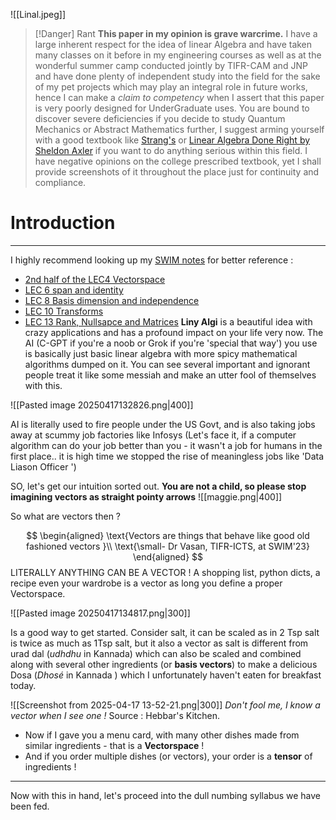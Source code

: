 ![[Linal.jpeg]]

>[!Danger] Rant 
>**This paper in my opinion is grave warcrime.** I have a large inherent respect for the idea of linear Algebra and have taken many classes on it before in my engineering courses as well as at the wonderful summer camp conducted jointly by TIFR-CAM and JNP and have done plenty of independent study into the field for the sake of my pet projects which may play an integral role in future works, hence I can make a *claim to competency* when I assert that this paper is very poorly designed for UnderGraduate uses. You are bound to discover severe deficiencies if you decide to study Quantum Mechanics or Abstract Mathematics further, I suggest arming yourself with a good textbook like  [Strang's](https://students.aiu.edu/submissions/profiles/resources/onlineBook/Y5B7M4_Introduction_to_Linear_Algebra-_Fourth_Edition.pdf) or [Linear Algebra Done Right by Sheldon Axler](https://linear.axler.net/LADR4e.pdf) if you want to do anything serious within this field. I have negative opinions on the college prescribed textbook, yet I shall provide screenshots of it throughout the place just for continuity and compliance.

# Introduction
---
I highly recommend looking up my [SWIM notes](https://swim-23-lecture-series-gsh47.vercel.app/) for better reference : 
- [2nd half of the LEC4 Vectorspace](https://swim-23-lecture-series-gsh47.vercel.app/swim/lec4/lecture-iv/)
- [LEC 6 span and identity ](https://swim-23-lecture-series-gsh47.vercel.app/swim/lec6/lecture-vi/)
- [LEC 8 Basis dimension and independence](https://swim-23-lecture-series-gsh47.vercel.app/swim/lec8/lecture-viii/)
- [LEC 10 Transforms](https://swim-23-lecture-series-gsh47.vercel.app/swim/lec10/lecture-x/)
- [LEC 13 Rank, Nullsapce and Matrices](https://swim-23-lecture-series-gsh47.vercel.app/swim/lec13/lecture-xiii/)
**Liny Algi** is a beautiful idea with crazy applications and has a profound impact on your life very now. The AI (C-GPT if you're a noob or Grok if you're 'special that way') you use is basically just basic linear algebra with more spicy mathematical algorithms dumped on it. You can see several important and ignorant people treat it like some messiah and make an utter fool of themselves with this.

![[Pasted image 20250417132826.png|400]] 

AI is literally used to fire people under the US Govt, and is also taking jobs away at scummy job factories like Infosys (Let's face it, if a computer algorithm can do your job better than you - it wasn't a job for humans in the first place.. it is high time we stopped the rise of meaningless jobs like 'Data Liason Officer ')

SO, let's get our intuition sorted out. **You are not a child, so please stop imagining vectors as straight pointy arrows** 
![[maggie.png|400]] 

So what are vectors then ? 

$$
\begin{aligned}
\text{Vectors are things that behave like good old fashioned vectors }\\
\text{\small- Dr Vasan, TIFR-ICTS, at SWIM'23}
\end{aligned}
$$
LITERALLY ANYTHING CAN BE A VECTOR ! A shopping list, python dicts, a recipe even your wardrobe is a vector as long you define a proper Vectorspace. 

![[Pasted image 20250417134817.png|300]]  

Is a good way to get started. Consider salt, it can be scaled as in 2 Tsp salt is twice as much as 1Tsp salt, but it also a vector as salt is different from urad dal (*udhdhu* in Kannada) which can also be scaled and combined along with several other ingredients (or **basis vectors**)   to make a delicious Dosa (*Dhosé* in Kannada ) which I unfortunately haven't eaten for breakfast today. 

![[Screenshot from 2025-04-17 13-52-21.png|300]] 
*Don't fool me, I know a vector when I see one !* 
Source : Hebbar's Kitchen. 

- Now if I gave you a menu card, with many other dishes made from similar ingredients - that is a **Vectorspace** !
- And if you order multiple dishes (or vectors), your order is a **tensor** of ingredients ! 


***
Now with this in hand, let's proceed into the dull numbing syllabus we have been fed. 